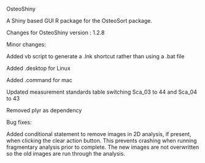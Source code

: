 OsteoShiny

A Shiny based GUI R package for the OsteoSort package.

Changes for OsteoShiny version : 1.2.8


Minor changes:

Added vb script to generate a .lnk shortcut rather than using a .bat file

Added .desktop for Linux

Added .command for mac

Updated measurement standards table switching Sca_03 to 44 and Sca_04 to 43

Removed plyr as dependency


Bug fixes:

Added conditional statement to remove images in 2D analysis, if present, when clicking the clear action button. This prevents crashing when running fragmentary analysis prior to complete. The new images are not overwritten so the old images are run through the analysis. 